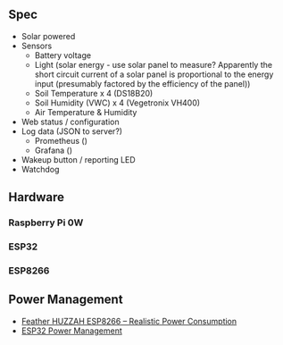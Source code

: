 ## Spec

* Solar powered
* Sensors
   - Battery voltage
   - Light (solar energy - use solar panel to measure? Apparently the short circuit current of a solar panel is proportional to the energy input (presumably factored by the efficiency of the panel))
   - Soil Temperature x 4 (DS18B20)
   - Soil Humidity (VWC) x 4 (Vegetronix VH400)
   - Air Temperature & Humidity
* Web status / configuration
* Log data (JSON to server?)
   - Prometheus ()
   - Grafana ()
* Wakeup button / reporting LED
* Watchdog

## Hardware

### Raspberry Pi 0W

### ESP32

### ESP8266

## Power Management

* [Feather HUZZAH ESP8266 – Realistic Power Consumption](http://hex.ro/wp/blog/feather-huzzah-esp8266-realistic-power-consumption/)
* [ESP32 Power Management](https://learn.adafruit.com/adafruit-huzzah32-esp32-feather/power-management)
